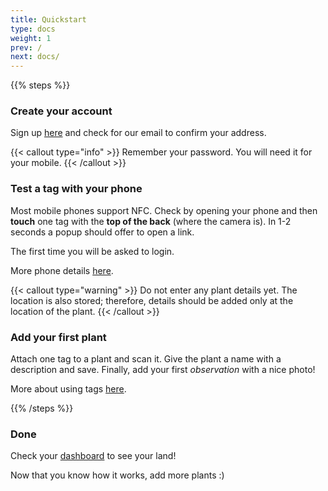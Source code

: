 ```yaml
---
title: Quickstart
type: docs
weight: 1
prev: /
next: docs/
---
```


{{% steps %}}

### Create your account

Sign up [here](https://app.plantproxy.com/register) and check for our email to confirm your address.

{{< callout type="info" >}}
Remember your password. You will need it for your mobile.
{{< /callout >}}

### Test a tag with your phone

Most mobile phones support NFC. Check by opening your phone and then **touch** one tag with the **top of the back** (where the camera is). In 1-2 seconds a popup should offer to open a link. 

The first time you will be asked to login.

More phone details [here](/docs/nfc-capable-mobiles).

{{< callout type="warning" >}}
Do not enter any plant details yet. The location is also stored; therefore, details should be added only at the location of the plant.
{{< /callout >}}
### Add your first plant

Attach one tag to a plant and scan it. Give the plant a name with a description and save. Finally, add your first *observation* with a nice photo!

More about using tags [here](/docs/using-tags).

{{% /steps %}}

### Done

Check your [dashboard](https://app.plantproxy.com/dashboard) to see your land!

Now that you know how it works, add more plants :)
